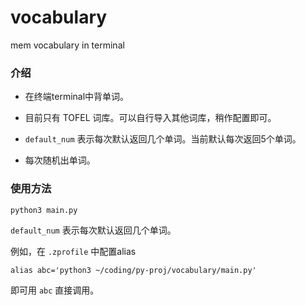 # vocabulary
mem vocabulary in terminal

### 介绍

- 在终端terminal中背单词。

- 目前只有 TOFEL 词库。可以自行导入其他词库，稍作配置即可。

- `default_num` 表示每次默认返回几个单词。当前默认每次返回5个单词。

- 每次随机出单词。


### 使用方法

```
python3 main.py
```

`default_num` 表示每次默认返回几个单词。

例如，在 `.zprofile` 中配置alias
```
alias abc='python3 ~/coding/py-proj/vocabulary/main.py'
```
即可用 `abc` 直接调用。